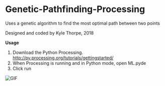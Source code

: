# Genetic-Pathfinding-Processing
Uses a genetic algorithm to find the most optimal path between two points

Designed and coded by Kyle Thorpe, 2018

**Usage**
1. Download the Python Processing. http://py.processing.org/tutorials/gettingstarted/
2. When Processing is running and in Python mode, open ML.pyde
3. Click run


<img src="ml.gif" alt="GIF" title="Preview of Program" />
